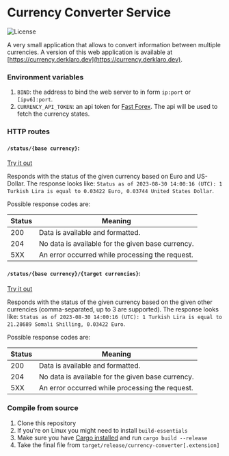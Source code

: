 # Currency Converter Service

![License](https://img.shields.io/github/license/derklaro/currency-converter)

A very small application that allows to convert information between multiple currencies. A version of this web
application is available at [https://currency.derklaro.dev](https://currency.derklaro.dev).

### Environment variables

1. `BIND`: the address to bind the web server to in form `ip:port` or `[ipv6]:port`.
2. `CURRENCY_API_TOKEN`: an api token for [Fast Forex](https://www.fastforex.io/). The api will be used to fetch the
   currency states.

### HTTP routes

#### `/status/{base currency}`:

[Try it out](https://currency.derklaro.dev/status/TRY)

Responds with the status of the given currency based on Euro and US-Dollar. The response looks
like: `Status as of 2023-08-30 14:00:16 (UTC): 1 Turkish Lira is equal to 0.03422 Euro, 0.03744 United States Dollar`.

Possible response codes are:

| Status | Meaning                                           |
|--------|---------------------------------------------------|
| 200    | Data is available and formatted.                  |
| 204    | No data is available for the given base currency. |
| 5XX    | An error occurred while processing the request.   |

#### `/status/{base currency}/{target currencies}`:

[Try it out](https://currency.derklaro.dev/status/TRY/SOS,EUR)

Responds with the status of the given currency based on the given other currencies (comma-separated, up to 3 are
supported). The response looks
like: `Status as of 2023-08-30 14:00:16 (UTC): 1 Turkish Lira is equal to 21.28689 Somali Shilling, 0.03422 Euro`.

Possible response codes are:

| Status | Meaning                                           |
|--------|---------------------------------------------------|
| 200    | Data is available and formatted.                  |
| 204    | No data is available for the given base currency. |
| 5XX    | An error occurred while processing the request.   |

### Compile from source

1. Clone this repository
2. If you're on Linux you might need to install `build-essentials`
3. Make sure you have [Cargo installed](https://doc.rust-lang.org/cargo/getting-started/installation.html) and
   run `cargo build --release`
4. Take the final file from `target/release/currency-converter[.extension]`
